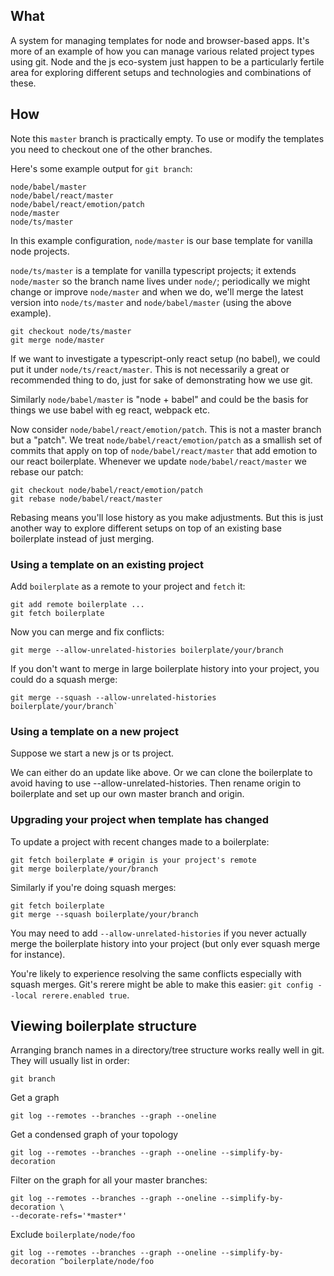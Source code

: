 ## What

A system for managing templates for node and browser-based apps. It's more of
an example of how you can manage various related project types using git.
Node and the js eco-system just happen to be a particularly fertile area for
exploring different setups and technologies and combinations of these.

## How

Note this `master` branch is practically empty.
To use or modify the templates you need to checkout one of the other branches.

Here's some example output for `git branch`:

```
node/babel/master
node/babel/react/master
node/babel/react/emotion/patch
node/master
node/ts/master
```

In this example configuration, `node/master` is our base template for vanilla
node projects.

`node/ts/master` is a template for vanilla typescript projects; it extends
`node/master` so the branch name lives under `node/`; periodically we might
change or improve `node/master` and when we do, we'll merge the latest version
into `node/ts/master` and `node/babel/master` (using the above example).

    git checkout node/ts/master
    git merge node/master

If we want to investigate a typescript-only react setup (no babel), we could
put it under `node/ts/react/master`. This is not necessarily a great or
recommended thing to do, just for sake of demonstrating how we use git.

Similarly `node/babel/master` is "node + babel" and could be the basis for
things we use babel with eg react, webpack etc.

Now consider `node/babel/react/emotion/patch`. This is not a master branch
but a "patch". We treat `node/babel/react/emotion/patch` as a smallish set of
commits that apply on top of `node/babel/react/master` that add emotion to
our react boilerplate. Whenever we update `node/babel/react/master` we rebase
our patch:

    git checkout node/babel/react/emotion/patch
    git rebase node/babel/react/master

Rebasing means you'll lose history as you make adjustments. But this is just
another way to explore different setups on top of an existing base
boilerplate instead of just merging.

### Using a template on an existing project

Add `boilerplate` as a remote to your project and `fetch` it:

    git add remote boilerplate ...
    git fetch boilerplate

Now you can merge and fix conflicts:

    git merge --allow-unrelated-histories boilerplate/your/branch

If you don't want to merge in large boilerplate history into your project,
you could do a squash merge:

    git merge --squash --allow-unrelated-histories boilerplate/your/branch`

### Using a template on a new project

Suppose we start a new js or ts project.

We can either do an update like above. Or we can clone the boilerplate to
avoid having to use --allow-unrelated-histories. Then rename origin to
boilerplate and set up our own master branch and origin.

### Upgrading your project when template has changed

To update a project with recent changes made to a boilerplate:

    git fetch boilerplate # origin is your project's remote
    git merge boilerplate/your/branch

Similarly if you're doing squash merges:

    git fetch boilerplate
    git merge --squash boilerplate/your/branch

You may need to add `--allow-unrelated-histories` if you never actually merge
the boilerplate history into your project (but only ever squash merge for
instance).

You're likely to experience resolving the same conflicts especially with
squash merges. Git's rerere might be able to make this easier:
`git config --local rerere.enabled true`.

## Viewing boilerplate structure

Arranging branch names in a directory/tree structure works really well in git.
They will usually list in order:

    git branch

Get a graph

    git log --remotes --branches --graph --oneline

Get a condensed graph of your topology

    git log --remotes --branches --graph --oneline --simplify-by-decoration

Filter on the graph for all your master branches:

    git log --remotes --branches --graph --oneline --simplify-by-decoration \
    --decorate-refs='*master*'

Exclude `boilerplate/node/foo`

    git log --remotes --branches --graph --oneline --simplify-by-decoration ^boilerplate/node/foo
